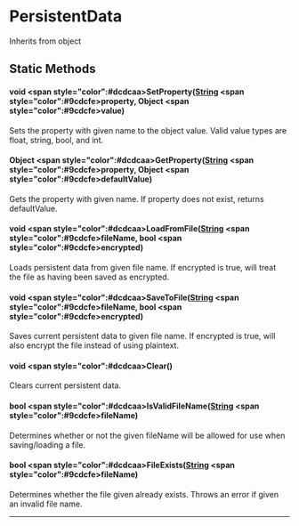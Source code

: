 # PersistentData
Inherits from object
## Static Methods
#### void <span style="color":#dcdcaa>SetProperty<span>([String](../static/String.md) <span style="color":#9cdcfe>property<span>, Object <span style="color":#9cdcfe>value<span>)
Sets the property with given name to the object value. Valid value types are float, string, bool, and int.
#### Object <span style="color":#dcdcaa>GetProperty<span>([String](../static/String.md) <span style="color":#9cdcfe>property<span>, Object <span style="color":#9cdcfe>defaultValue<span>)
Gets the property with given name. If property does not exist, returns defaultValue.
#### void <span style="color":#dcdcaa>LoadFromFile<span>([String](../static/String.md) <span style="color":#9cdcfe>fileName<span>, bool <span style="color":#9cdcfe>encrypted<span>)
Loads persistent data from given file name. If encrypted is true, will treat the file as having been saved as encrypted.
#### void <span style="color":#dcdcaa>SaveToFile<span>([String](../static/String.md) <span style="color":#9cdcfe>fileName<span>, bool <span style="color":#9cdcfe>encrypted<span>)
Saves current persistent data to given file name. If encrypted is true, will also encrypt the file instead of using plaintext.
#### void <span style="color":#dcdcaa>Clear<span>()
Clears current persistent data.
#### bool <span style="color":#dcdcaa>IsValidFileName<span>([String](../static/String.md) <span style="color":#9cdcfe>fileName<span>)
Determines whether or not the given fileName will be allowed for use when saving/loading a file.
#### bool <span style="color":#dcdcaa>FileExists<span>([String](../static/String.md) <span style="color":#9cdcfe>fileName<span>)
Determines whether the file given already exists. Throws an error if given an invalid file name.

---


